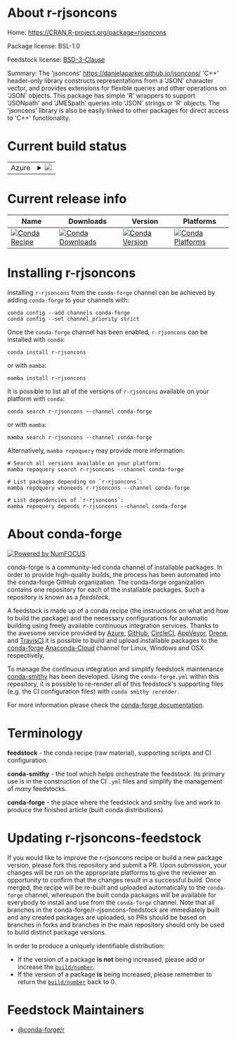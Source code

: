 About r-rjsoncons
=================

Home: https://CRAN.R-project.org/package=rjsoncons

Package license: BSL-1.0

Feedstock license: [BSD-3-Clause](https://github.com/conda-forge/r-rjsoncons-feedstock/blob/main/LICENSE.txt)

Summary: The 'jsoncons' <https://danielaparker.github.io/jsoncons/> 'C++' header-only library constructs representations from a 'JSON' character vector, and provides extensions for flexible queries and other operations on 'JSON' objects. This package has simple 'R' wrappers to support 'JSONpath' and 'JMESpath' queries into 'JSON' strings or 'R' objects. The 'jsoncons' library is also be easily linked to other packages for direct access to 'C++' functionality.

Current build status
====================


<table>
    
  <tr>
    <td>Azure</td>
    <td>
      <details>
        <summary>
          <a href="https://dev.azure.com/conda-forge/feedstock-builds/_build/latest?definitionId=17887&branchName=main">
            <img src="https://dev.azure.com/conda-forge/feedstock-builds/_apis/build/status/r-rjsoncons-feedstock?branchName=main">
          </a>
        </summary>
        <table>
          <thead><tr><th>Variant</th><th>Status</th></tr></thead>
          <tbody><tr>
              <td>linux_64_r_base4.1</td>
              <td>
                <a href="https://dev.azure.com/conda-forge/feedstock-builds/_build/latest?definitionId=17887&branchName=main">
                  <img src="https://dev.azure.com/conda-forge/feedstock-builds/_apis/build/status/r-rjsoncons-feedstock?branchName=main&jobName=linux&configuration=linux%20linux_64_r_base4.1" alt="variant">
                </a>
              </td>
            </tr><tr>
              <td>linux_64_r_base4.2</td>
              <td>
                <a href="https://dev.azure.com/conda-forge/feedstock-builds/_build/latest?definitionId=17887&branchName=main">
                  <img src="https://dev.azure.com/conda-forge/feedstock-builds/_apis/build/status/r-rjsoncons-feedstock?branchName=main&jobName=linux&configuration=linux%20linux_64_r_base4.2" alt="variant">
                </a>
              </td>
            </tr><tr>
              <td>osx_64_r_base4.1</td>
              <td>
                <a href="https://dev.azure.com/conda-forge/feedstock-builds/_build/latest?definitionId=17887&branchName=main">
                  <img src="https://dev.azure.com/conda-forge/feedstock-builds/_apis/build/status/r-rjsoncons-feedstock?branchName=main&jobName=osx&configuration=osx%20osx_64_r_base4.1" alt="variant">
                </a>
              </td>
            </tr><tr>
              <td>osx_64_r_base4.2</td>
              <td>
                <a href="https://dev.azure.com/conda-forge/feedstock-builds/_build/latest?definitionId=17887&branchName=main">
                  <img src="https://dev.azure.com/conda-forge/feedstock-builds/_apis/build/status/r-rjsoncons-feedstock?branchName=main&jobName=osx&configuration=osx%20osx_64_r_base4.2" alt="variant">
                </a>
              </td>
            </tr><tr>
              <td>win_64</td>
              <td>
                <a href="https://dev.azure.com/conda-forge/feedstock-builds/_build/latest?definitionId=17887&branchName=main">
                  <img src="https://dev.azure.com/conda-forge/feedstock-builds/_apis/build/status/r-rjsoncons-feedstock?branchName=main&jobName=win&configuration=win%20win_64_" alt="variant">
                </a>
              </td>
            </tr>
          </tbody>
        </table>
      </details>
    </td>
  </tr>
</table>

Current release info
====================

| Name | Downloads | Version | Platforms |
| --- | --- | --- | --- |
| [![Conda Recipe](https://img.shields.io/badge/recipe-r--rjsoncons-green.svg)](https://anaconda.org/conda-forge/r-rjsoncons) | [![Conda Downloads](https://img.shields.io/conda/dn/conda-forge/r-rjsoncons.svg)](https://anaconda.org/conda-forge/r-rjsoncons) | [![Conda Version](https://img.shields.io/conda/vn/conda-forge/r-rjsoncons.svg)](https://anaconda.org/conda-forge/r-rjsoncons) | [![Conda Platforms](https://img.shields.io/conda/pn/conda-forge/r-rjsoncons.svg)](https://anaconda.org/conda-forge/r-rjsoncons) |

Installing r-rjsoncons
======================

Installing `r-rjsoncons` from the `conda-forge` channel can be achieved by adding `conda-forge` to your channels with:

```
conda config --add channels conda-forge
conda config --set channel_priority strict
```

Once the `conda-forge` channel has been enabled, `r-rjsoncons` can be installed with `conda`:

```
conda install r-rjsoncons
```

or with `mamba`:

```
mamba install r-rjsoncons
```

It is possible to list all of the versions of `r-rjsoncons` available on your platform with `conda`:

```
conda search r-rjsoncons --channel conda-forge
```

or with `mamba`:

```
mamba search r-rjsoncons --channel conda-forge
```

Alternatively, `mamba repoquery` may provide more information:

```
# Search all versions available on your platform:
mamba repoquery search r-rjsoncons --channel conda-forge

# List packages depending on `r-rjsoncons`:
mamba repoquery whoneeds r-rjsoncons --channel conda-forge

# List dependencies of `r-rjsoncons`:
mamba repoquery depends r-rjsoncons --channel conda-forge
```


About conda-forge
=================

[![Powered by
NumFOCUS](https://img.shields.io/badge/powered%20by-NumFOCUS-orange.svg?style=flat&colorA=E1523D&colorB=007D8A)](https://numfocus.org)

conda-forge is a community-led conda channel of installable packages.
In order to provide high-quality builds, the process has been automated into the
conda-forge GitHub organization. The conda-forge organization contains one repository
for each of the installable packages. Such a repository is known as a *feedstock*.

A feedstock is made up of a conda recipe (the instructions on what and how to build
the package) and the necessary configurations for automatic building using freely
available continuous integration services. Thanks to the awesome service provided by
[Azure](https://azure.microsoft.com/en-us/services/devops/), [GitHub](https://github.com/),
[CircleCI](https://circleci.com/), [AppVeyor](https://www.appveyor.com/),
[Drone](https://cloud.drone.io/welcome), and [TravisCI](https://travis-ci.com/)
it is possible to build and upload installable packages to the
[conda-forge](https://anaconda.org/conda-forge) [Anaconda-Cloud](https://anaconda.org/)
channel for Linux, Windows and OSX respectively.

To manage the continuous integration and simplify feedstock maintenance
[conda-smithy](https://github.com/conda-forge/conda-smithy) has been developed.
Using the ``conda-forge.yml`` within this repository, it is possible to re-render all of
this feedstock's supporting files (e.g. the CI configuration files) with ``conda smithy rerender``.

For more information please check the [conda-forge documentation](https://conda-forge.org/docs/).

Terminology
===========

**feedstock** - the conda recipe (raw material), supporting scripts and CI configuration.

**conda-smithy** - the tool which helps orchestrate the feedstock.
                   Its primary use is in the construction of the CI ``.yml`` files
                   and simplify the management of *many* feedstocks.

**conda-forge** - the place where the feedstock and smithy live and work to
                  produce the finished article (built conda distributions)


Updating r-rjsoncons-feedstock
==============================

If you would like to improve the r-rjsoncons recipe or build a new
package version, please fork this repository and submit a PR. Upon submission,
your changes will be run on the appropriate platforms to give the reviewer an
opportunity to confirm that the changes result in a successful build. Once
merged, the recipe will be re-built and uploaded automatically to the
`conda-forge` channel, whereupon the built conda packages will be available for
everybody to install and use from the `conda-forge` channel.
Note that all branches in the conda-forge/r-rjsoncons-feedstock are
immediately built and any created packages are uploaded, so PRs should be based
on branches in forks and branches in the main repository should only be used to
build distinct package versions.

In order to produce a uniquely identifiable distribution:
 * If the version of a package **is not** being increased, please add or increase
   the [``build/number``](https://docs.conda.io/projects/conda-build/en/latest/resources/define-metadata.html#build-number-and-string).
 * If the version of a package **is** being increased, please remember to return
   the [``build/number``](https://docs.conda.io/projects/conda-build/en/latest/resources/define-metadata.html#build-number-and-string)
   back to 0.

Feedstock Maintainers
=====================

* [@conda-forge/r](https://github.com/conda-forge/r/)


